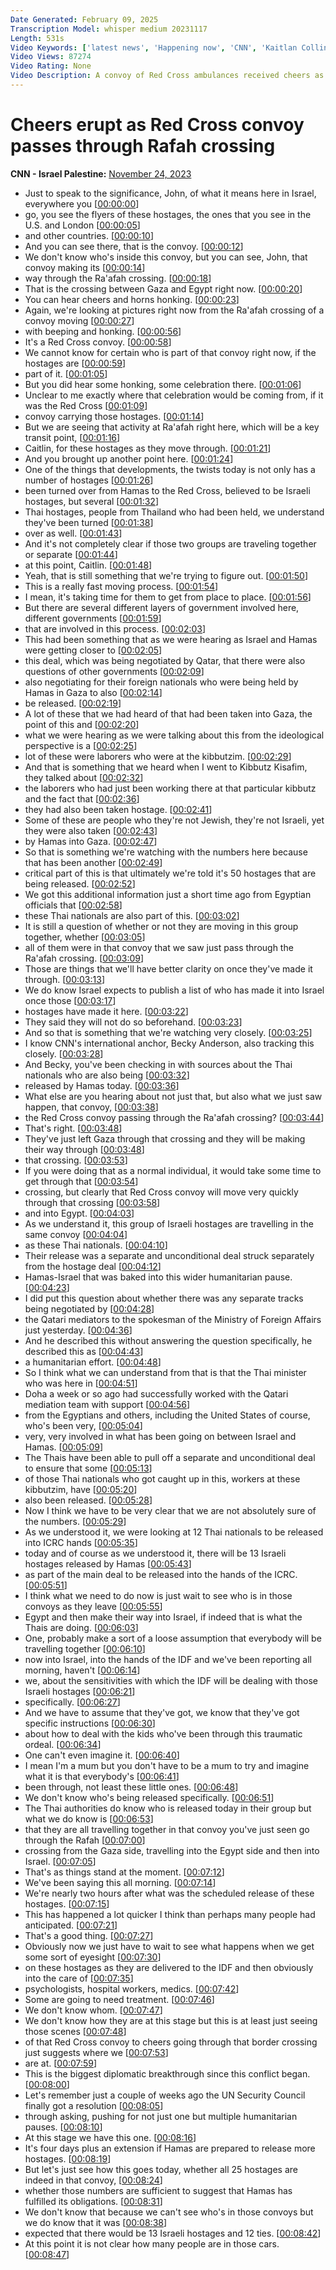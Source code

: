 ```yaml
---
Date Generated: February 09, 2025
Transcription Model: whisper medium 20231117
Length: 531s
Video Keywords: ['latest news', 'Happening now', 'CNN', 'Kaitlan Collins', 'Israel Hamas Truce', 'Israel Hamas Hostages', 'Israel Hamas War', 'Tel Aviv', 'Gaza', 'Gaza Strip', 'Middle East', 'Israel', 'Palestinians', 'Rafah', 'Rafah Crossing', 'Thai Nationals', 'Israel Hamas Hostage Deal', 'Palestinian Prisoners', 'John Berman', 'CNN News Central', 'Becky Anderson', 'Red Cross']
Video Views: 87274
Video Rating: None
Video Description: A convoy of Red Cross ambulances received cheers as it made its way through the Rafah crossing from the Gaza side. CNN has not confirmed if hostages were inside the ambulance. #CNN #News
---
```


# Cheers erupt as Red Cross convoy passes through Rafah crossing
**CNN - Israel Palestine:** [November 24, 2023](https://www.youtube.com/watch?v=IX2lBOesLO4)
*  Just to speak to the significance, John, of what it means here in Israel, everywhere you [[00:00:00](https://www.youtube.com/watch?v=IX2lBOesLO4&t=0.0s)]
*  go, you see the flyers of these hostages, the ones that you see in the U.S. and London [[00:00:05](https://www.youtube.com/watch?v=IX2lBOesLO4&t=5.5600000000000005s)]
*  and other countries. [[00:00:10](https://www.youtube.com/watch?v=IX2lBOesLO4&t=10.88s)]
*  And you can see there, that is the convoy. [[00:00:12](https://www.youtube.com/watch?v=IX2lBOesLO4&t=12.6s)]
*  We don't know who's inside this convoy, but you can see, John, that convoy making its [[00:00:14](https://www.youtube.com/watch?v=IX2lBOesLO4&t=14.8s)]
*  way through the Ra'afah crossing. [[00:00:18](https://www.youtube.com/watch?v=IX2lBOesLO4&t=18.26s)]
*  That is the crossing between Gaza and Egypt right now. [[00:00:20](https://www.youtube.com/watch?v=IX2lBOesLO4&t=20.34s)]
*  You can hear cheers and horns honking. [[00:00:23](https://www.youtube.com/watch?v=IX2lBOesLO4&t=23.5s)]
*  Again, we're looking at pictures right now from the Ra'afah crossing of a convoy moving [[00:00:27](https://www.youtube.com/watch?v=IX2lBOesLO4&t=27.5s)]
*  with beeping and honking. [[00:00:56](https://www.youtube.com/watch?v=IX2lBOesLO4&t=56.92s)]
*  It's a Red Cross convoy. [[00:00:58](https://www.youtube.com/watch?v=IX2lBOesLO4&t=58.2s)]
*  We cannot know for certain who is part of that convoy right now, if the hostages are [[00:00:59](https://www.youtube.com/watch?v=IX2lBOesLO4&t=59.7s)]
*  part of it. [[00:01:05](https://www.youtube.com/watch?v=IX2lBOesLO4&t=65.9s)]
*  But you did hear some honking, some celebration there. [[00:01:06](https://www.youtube.com/watch?v=IX2lBOesLO4&t=66.9s)]
*  Unclear to me exactly where that celebration would be coming from, if it was the Red Cross [[00:01:09](https://www.youtube.com/watch?v=IX2lBOesLO4&t=69.86s)]
*  convoy carrying those hostages. [[00:01:14](https://www.youtube.com/watch?v=IX2lBOesLO4&t=74.74000000000001s)]
*  But we are seeing that activity at Ra'afah right here, which will be a key transit point, [[00:01:16](https://www.youtube.com/watch?v=IX2lBOesLO4&t=76.86s)]
*  Caitlin, for these hostages as they move through. [[00:01:21](https://www.youtube.com/watch?v=IX2lBOesLO4&t=81.5s)]
*  And you brought up another point here. [[00:01:24](https://www.youtube.com/watch?v=IX2lBOesLO4&t=84.5s)]
*  One of the things that developments, the twists today is not only has a number of hostages [[00:01:26](https://www.youtube.com/watch?v=IX2lBOesLO4&t=86.26s)]
*  been turned over from Hamas to the Red Cross, believed to be Israeli hostages, but several [[00:01:32](https://www.youtube.com/watch?v=IX2lBOesLO4&t=92.66s)]
*  Thai hostages, people from Thailand who had been held, we understand they've been turned [[00:01:38](https://www.youtube.com/watch?v=IX2lBOesLO4&t=98.1s)]
*  over as well. [[00:01:43](https://www.youtube.com/watch?v=IX2lBOesLO4&t=103.34s)]
*  And it's not completely clear if those two groups are traveling together or separate [[00:01:44](https://www.youtube.com/watch?v=IX2lBOesLO4&t=104.34s)]
*  at this point, Caitlin. [[00:01:48](https://www.youtube.com/watch?v=IX2lBOesLO4&t=108.86s)]
*  Yeah, that is still something that we're trying to figure out. [[00:01:50](https://www.youtube.com/watch?v=IX2lBOesLO4&t=110.9s)]
*  This is a really fast moving process. [[00:01:54](https://www.youtube.com/watch?v=IX2lBOesLO4&t=114.16s)]
*  I mean, it's taking time for them to get from place to place. [[00:01:56](https://www.youtube.com/watch?v=IX2lBOesLO4&t=116.52s)]
*  But there are several different layers of government involved here, different governments [[00:01:59](https://www.youtube.com/watch?v=IX2lBOesLO4&t=119.64s)]
*  that are involved in this process. [[00:02:03](https://www.youtube.com/watch?v=IX2lBOesLO4&t=123.36s)]
*  This had been something that as we were hearing as Israel and Hamas were getting closer to [[00:02:05](https://www.youtube.com/watch?v=IX2lBOesLO4&t=125.4s)]
*  this deal, which was being negotiated by Qatar, that there were also questions of other governments [[00:02:09](https://www.youtube.com/watch?v=IX2lBOesLO4&t=129.2s)]
*  also negotiating for their foreign nationals who were being held by Hamas in Gaza to also [[00:02:14](https://www.youtube.com/watch?v=IX2lBOesLO4&t=134.28s)]
*  be released. [[00:02:19](https://www.youtube.com/watch?v=IX2lBOesLO4&t=139.28s)]
*  A lot of these that we had heard of that had been taken into Gaza, the point of this and [[00:02:20](https://www.youtube.com/watch?v=IX2lBOesLO4&t=140.44s)]
*  what we were hearing as we were talking about this from the ideological perspective is a [[00:02:25](https://www.youtube.com/watch?v=IX2lBOesLO4&t=145.96s)]
*  lot of these were laborers who were at the kibbutzim. [[00:02:29](https://www.youtube.com/watch?v=IX2lBOesLO4&t=149.96s)]
*  And that is something that we heard when I went to Kibbutz Kisafim, they talked about [[00:02:32](https://www.youtube.com/watch?v=IX2lBOesLO4&t=152.84s)]
*  the laborers who had just been working there at that particular kibbutz and the fact that [[00:02:36](https://www.youtube.com/watch?v=IX2lBOesLO4&t=156.24s)]
*  they had also been taken hostage. [[00:02:41](https://www.youtube.com/watch?v=IX2lBOesLO4&t=161.56s)]
*  Some of these are people who they're not Jewish, they're not Israeli, yet they were also taken [[00:02:43](https://www.youtube.com/watch?v=IX2lBOesLO4&t=163.88s)]
*  by Hamas into Gaza. [[00:02:47](https://www.youtube.com/watch?v=IX2lBOesLO4&t=167.76s)]
*  So that is something we're watching with the numbers here because that has been another [[00:02:49](https://www.youtube.com/watch?v=IX2lBOesLO4&t=169.64s)]
*  critical part of this is that ultimately we're told it's 50 hostages that are being released. [[00:02:52](https://www.youtube.com/watch?v=IX2lBOesLO4&t=172.72s)]
*  We got this additional information just a short time ago from Egyptian officials that [[00:02:58](https://www.youtube.com/watch?v=IX2lBOesLO4&t=178.04s)]
*  these Thai nationals are also part of this. [[00:03:02](https://www.youtube.com/watch?v=IX2lBOesLO4&t=182.76s)]
*  It is still a question of whether or not they are moving in this group together, whether [[00:03:05](https://www.youtube.com/watch?v=IX2lBOesLO4&t=185.44s)]
*  all of them were in that convoy that we saw just pass through the Ra'afah crossing. [[00:03:09](https://www.youtube.com/watch?v=IX2lBOesLO4&t=189.32s)]
*  Those are things that we'll have better clarity on once they've made it through. [[00:03:13](https://www.youtube.com/watch?v=IX2lBOesLO4&t=193.72s)]
*  We do know Israel expects to publish a list of who has made it into Israel once those [[00:03:17](https://www.youtube.com/watch?v=IX2lBOesLO4&t=197.5s)]
*  hostages have made it here. [[00:03:22](https://www.youtube.com/watch?v=IX2lBOesLO4&t=202.38s)]
*  They said they will not do so beforehand. [[00:03:23](https://www.youtube.com/watch?v=IX2lBOesLO4&t=203.54000000000002s)]
*  And so that is something that we're watching very closely. [[00:03:25](https://www.youtube.com/watch?v=IX2lBOesLO4&t=205.9s)]
*  I know CNN's international anchor, Becky Anderson, also tracking this closely. [[00:03:28](https://www.youtube.com/watch?v=IX2lBOesLO4&t=208.14000000000001s)]
*  And Becky, you've been checking in with sources about the Thai nationals who are also being [[00:03:32](https://www.youtube.com/watch?v=IX2lBOesLO4&t=212.34s)]
*  released by Hamas today. [[00:03:36](https://www.youtube.com/watch?v=IX2lBOesLO4&t=216.54000000000002s)]
*  What else are you hearing about not just that, but also what we just saw happen, that convoy, [[00:03:38](https://www.youtube.com/watch?v=IX2lBOesLO4&t=218.78s)]
*  the Red Cross convoy passing through the Ra'afah crossing? [[00:03:44](https://www.youtube.com/watch?v=IX2lBOesLO4&t=224.02s)]
*  That's right. [[00:03:48](https://www.youtube.com/watch?v=IX2lBOesLO4&t=228.26000000000002s)]
*  They've just left Gaza through that crossing and they will be making their way through [[00:03:48](https://www.youtube.com/watch?v=IX2lBOesLO4&t=228.78s)]
*  that crossing. [[00:03:53](https://www.youtube.com/watch?v=IX2lBOesLO4&t=233.62s)]
*  If you were doing that as a normal individual, it would take some time to get through that [[00:03:54](https://www.youtube.com/watch?v=IX2lBOesLO4&t=234.62s)]
*  crossing, but clearly that Red Cross convoy will move very quickly through that crossing [[00:03:58](https://www.youtube.com/watch?v=IX2lBOesLO4&t=238.34s)]
*  and into Egypt. [[00:04:03](https://www.youtube.com/watch?v=IX2lBOesLO4&t=243.06s)]
*  As we understand it, this group of Israeli hostages are travelling in the same convoy [[00:04:04](https://www.youtube.com/watch?v=IX2lBOesLO4&t=244.42000000000002s)]
*  as these Thai nationals. [[00:04:10](https://www.youtube.com/watch?v=IX2lBOesLO4&t=250.22s)]
*  Their release was a separate and unconditional deal struck separately from the hostage deal [[00:04:12](https://www.youtube.com/watch?v=IX2lBOesLO4&t=252.9s)]
*  Hamas-Israel that was baked into this wider humanitarian pause. [[00:04:23](https://www.youtube.com/watch?v=IX2lBOesLO4&t=263.34000000000003s)]
*  I did put this question about whether there was any separate tracks being negotiated by [[00:04:28](https://www.youtube.com/watch?v=IX2lBOesLO4&t=268.86s)]
*  the Qatari mediators to the spokesman of the Ministry of Foreign Affairs just yesterday. [[00:04:36](https://www.youtube.com/watch?v=IX2lBOesLO4&t=276.65999999999997s)]
*  And he described this without answering the question specifically, he described this as [[00:04:43](https://www.youtube.com/watch?v=IX2lBOesLO4&t=283.02s)]
*  a humanitarian effort. [[00:04:48](https://www.youtube.com/watch?v=IX2lBOesLO4&t=288.26s)]
*  So I think what we can understand from that is that the Thai minister who was here in [[00:04:51](https://www.youtube.com/watch?v=IX2lBOesLO4&t=291.38s)]
*  Doha a week or so ago had successfully worked with the Qatari mediation team with support [[00:04:56](https://www.youtube.com/watch?v=IX2lBOesLO4&t=296.85999999999996s)]
*  from the Egyptians and others, including the United States of course, who's been very, [[00:05:04](https://www.youtube.com/watch?v=IX2lBOesLO4&t=304.58000000000004s)]
*  very, very involved in what has been going on between Israel and Hamas. [[00:05:09](https://www.youtube.com/watch?v=IX2lBOesLO4&t=309.02000000000004s)]
*  The Thais have been able to pull off a separate and unconditional deal to ensure that some [[00:05:13](https://www.youtube.com/watch?v=IX2lBOesLO4&t=313.66s)]
*  of those Thai nationals who got caught up in this, workers at these kibbutzim, have [[00:05:20](https://www.youtube.com/watch?v=IX2lBOesLO4&t=320.90000000000003s)]
*  also been released. [[00:05:28](https://www.youtube.com/watch?v=IX2lBOesLO4&t=328.06s)]
*  Now I think we have to be very clear that we are not absolutely sure of the numbers. [[00:05:29](https://www.youtube.com/watch?v=IX2lBOesLO4&t=329.5s)]
*  As we understood it, we were looking at 12 Thai nationals to be released into ICRC hands [[00:05:35](https://www.youtube.com/watch?v=IX2lBOesLO4&t=335.26s)]
*  today and of course as we understood it, there will be 13 Israeli hostages released by Hamas [[00:05:43](https://www.youtube.com/watch?v=IX2lBOesLO4&t=343.82s)]
*  as part of the main deal to be released into the hands of the ICRC. [[00:05:51](https://www.youtube.com/watch?v=IX2lBOesLO4&t=351.14s)]
*  I think what we need to do now is just wait to see who is in those convoys as they leave [[00:05:55](https://www.youtube.com/watch?v=IX2lBOesLO4&t=355.38s)]
*  Egypt and then make their way into Israel, if indeed that is what the Thais are doing. [[00:06:03](https://www.youtube.com/watch?v=IX2lBOesLO4&t=363.78s)]
*  One, probably make a sort of a loose assumption that everybody will be travelling together [[00:06:10](https://www.youtube.com/watch?v=IX2lBOesLO4&t=370.06s)]
*  now into Israel, into the hands of the IDF and we've been reporting all morning, haven't [[00:06:14](https://www.youtube.com/watch?v=IX2lBOesLO4&t=374.74s)]
*  we, about the sensitivities with which the IDF will be dealing with those Israeli hostages [[00:06:21](https://www.youtube.com/watch?v=IX2lBOesLO4&t=381.74s)]
*  specifically. [[00:06:27](https://www.youtube.com/watch?v=IX2lBOesLO4&t=387.74s)]
*  And we have to assume that they've got, we know that they've got specific instructions [[00:06:30](https://www.youtube.com/watch?v=IX2lBOesLO4&t=390.22s)]
*  about how to deal with the kids who've been through this traumatic ordeal. [[00:06:34](https://www.youtube.com/watch?v=IX2lBOesLO4&t=394.26s)]
*  One can't even imagine it. [[00:06:40](https://www.youtube.com/watch?v=IX2lBOesLO4&t=400.86s)]
*  I mean I'm a mum but you don't have to be a mum to try and imagine what it is that everybody's [[00:06:41](https://www.youtube.com/watch?v=IX2lBOesLO4&t=401.86s)]
*  been through, not least these little ones. [[00:06:48](https://www.youtube.com/watch?v=IX2lBOesLO4&t=408.5s)]
*  We don't know who's being released specifically. [[00:06:51](https://www.youtube.com/watch?v=IX2lBOesLO4&t=411.22s)]
*  The Thai authorities do know who is released today in their group but what we do know is [[00:06:53](https://www.youtube.com/watch?v=IX2lBOesLO4&t=413.9s)]
*  that they are all travelling together in that convoy you've just seen go through the Rafah [[00:07:00](https://www.youtube.com/watch?v=IX2lBOesLO4&t=420.9s)]
*  crossing from the Gaza side, travelling into the Egypt side and then into Israel. [[00:07:05](https://www.youtube.com/watch?v=IX2lBOesLO4&t=425.82s)]
*  That's as things stand at the moment. [[00:07:12](https://www.youtube.com/watch?v=IX2lBOesLO4&t=432.3s)]
*  We've been saying this all morning. [[00:07:14](https://www.youtube.com/watch?v=IX2lBOesLO4&t=434.14s)]
*  We're nearly two hours after what was the scheduled release of these hostages. [[00:07:15](https://www.youtube.com/watch?v=IX2lBOesLO4&t=435.65999999999997s)]
*  This has happened a lot quicker I think than perhaps many people had anticipated. [[00:07:21](https://www.youtube.com/watch?v=IX2lBOesLO4&t=441.54s)]
*  That's a good thing. [[00:07:27](https://www.youtube.com/watch?v=IX2lBOesLO4&t=447.94s)]
*  Obviously now we just have to wait to see what happens when we get some sort of eyesight [[00:07:30](https://www.youtube.com/watch?v=IX2lBOesLO4&t=450.06s)]
*  on these hostages as they are delivered to the IDF and then obviously into the care of [[00:07:35](https://www.youtube.com/watch?v=IX2lBOesLO4&t=455.1s)]
*  psychologists, hospital workers, medics. [[00:07:42](https://www.youtube.com/watch?v=IX2lBOesLO4&t=462.6s)]
*  Some are going to need treatment. [[00:07:46](https://www.youtube.com/watch?v=IX2lBOesLO4&t=466.04s)]
*  We don't know whom. [[00:07:47](https://www.youtube.com/watch?v=IX2lBOesLO4&t=467.04s)]
*  We don't know how they are at this stage but this is at least just seeing those scenes [[00:07:48](https://www.youtube.com/watch?v=IX2lBOesLO4&t=468.40000000000003s)]
*  of that Red Cross convoy to cheers going through that border crossing just suggests where we [[00:07:53](https://www.youtube.com/watch?v=IX2lBOesLO4&t=473.20000000000005s)]
*  are at. [[00:07:59](https://www.youtube.com/watch?v=IX2lBOesLO4&t=479.94s)]
*  This is the biggest diplomatic breakthrough since this conflict began. [[00:08:00](https://www.youtube.com/watch?v=IX2lBOesLO4&t=480.94s)]
*  Let's remember just a couple of weeks ago the UN Security Council finally got a resolution [[00:08:05](https://www.youtube.com/watch?v=IX2lBOesLO4&t=485.0s)]
*  through asking, pushing for not just one but multiple humanitarian pauses. [[00:08:10](https://www.youtube.com/watch?v=IX2lBOesLO4&t=490.22s)]
*  At this stage we have this one. [[00:08:16](https://www.youtube.com/watch?v=IX2lBOesLO4&t=496.18s)]
*  It's four days plus an extension if Hamas are prepared to release more hostages. [[00:08:19](https://www.youtube.com/watch?v=IX2lBOesLO4&t=499.0s)]
*  But let's just see how this goes today, whether all 25 hostages are indeed in that convoy, [[00:08:24](https://www.youtube.com/watch?v=IX2lBOesLO4&t=504.62s)]
*  whether those numbers are sufficient to suggest that Hamas has fulfilled its obligations. [[00:08:31](https://www.youtube.com/watch?v=IX2lBOesLO4&t=511.02000000000004s)]
*  We don't know that because we can't see who's in those convoys but we do know that it was [[00:08:38](https://www.youtube.com/watch?v=IX2lBOesLO4&t=518.22s)]
*  expected that there would be 13 Israeli hostages and 12 ties. [[00:08:42](https://www.youtube.com/watch?v=IX2lBOesLO4&t=522.82s)]
*  At this point it is not clear how many people are in those cars. [[00:08:47](https://www.youtube.com/watch?v=IX2lBOesLO4&t=527.1600000000001s)]
